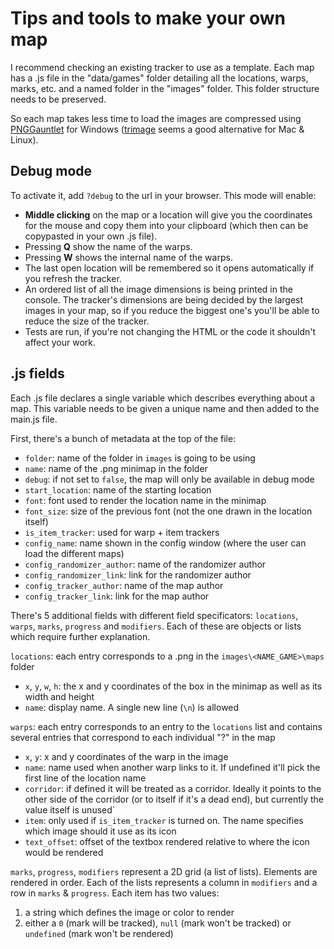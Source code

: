# Tips and tools to make your own map
I recommend checking an existing tracker to use as a template. Each map has a .js file in the "data/games" folder detailing all the locations, warps, marks, etc. and a named folder in the "images" folder. This folder structure needs to be preserved.

So each map takes less time to load the images are compressed using [PNGGauntlet](https://pnggauntlet.com/) for Windows ([trimage](https://trimage.org/) seems a good alternative for Mac & Linux).

## Debug mode
To activate it, add `?debug` to the url in your browser. This mode will enable:
- **Middle clicking** on the map or a location will give you the coordinates for the mouse and copy them into your clipboard (which then can be copypasted in your own .js file).
- Pressing **Q** show the name of the warps.
- Pressing **W** shows the internal name of the warps.
- The last open location will be remembered so it opens automatically if you refresh the tracker.
- An ordered list of all the image dimensions is being printed in the console. The tracker's dimensions are being decided by the largest images in your map, so if you reduce the biggest one's you'll be able to reduce the size of the tracker.
- Tests are run, if you're not changing the HTML or the code it shouldn't affect your work.

## .js fields
Each .js file declares a single variable which describes everything about a map. This variable needs to be given a unique name and then added to the main.js file.

First, there's a bunch of metadata at the top of the file:
- `folder`: name of the folder in `images` is going to be using
- `name`: name of the .png minimap in the folder
- `debug`: if not set to `false`, the map will only be available in debug mode
- `start_location`: name of the starting location 
- `font`: font used to render the location name in the minimap
- `font_size`: size of the previous font (not the one drawn in the location itself)
- `is_item_tracker`: used for warp + item trackers
- `config_name`: name shown in the config window (where the user can load the different maps)
- `config_randomizer_author`: name of the randomizer author
- `config_randomizer_link`: link for the randomizer author
- `config_tracker_author`: name of the map author
- `config_tracker_link`: link for the map author

There's 5 additional fields with different field specificators: `locations`, `warps`, `marks`, `progress` and `modifiers`. Each of these are objects or lists which require further explanation.

`locations`: each entry corresponds to a .png in the `images\<NAME_GAME>\maps` folder
- `x`, `y`, `w`, `h`: the x and y coordinates of the box in the minimap as well as its width and height
- `name`: display name. A single new line (`\n`) is allowed

`warps`: each entry corresponds to an entry to the `locations` list and contains several entries that correspond to each individual "?" in the map
- `x`, `y`: x and y coordinates of the warp in the image
- `name`: name used when another warp links to it. If undefined it'll pick the first line of the location name
- `corridor`: if defined it will be treated as a corridor. Ideally it points to the other side of the corridor (or to itself if it's a dead end), but currently the value itself is unused`
- `item`: only used if `is_item_tracker` is turned on. The name specifies which image should it use as its icon
- `text_offset`: offset of the textbox rendered relative to where the icon would be rendered


`marks`, `progress`, `modifiers` represent a 2D grid (a list of lists). Elements are rendered in order. Each of the lists represents a column in `modifiers` and a row in `marks` & `progress`. Each item has two values:
1. a string which defines the image or color to render
2. either a `0` (mark will be tracked), `null` (mark won't be tracked) or `undefined` (mark won't be rendered)